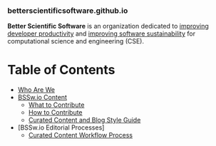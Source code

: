 ### betterscientificsoftware.github.io

**Better Scientific Software** is an organization dedicated to [improving developer productivity](Site/Categories/Topics/WhatIsProductivity.md) and [improving software sustainability](Site/Categories/Topics/WhatIsSustainability.md) for computational science and engineering (CSE).

Table of Contents
=================

<!--ts-->
   * [Who Are We](Site/WhoAreWe.md)
   * [BSSw.io Content](#table-of-contents)
     * [What to Contribute](WhatToContribute.md)
     * [How to Contribute](HowToContribute.md)	
     * [Curated Content and Blog Style Guide](ContentStyleGuide.md)
   * [BSSw.io Editorial Processes]
     * [Curated Content Workflow Process](Site/CuratedContentEditorialWorkflow.md)
<!--te-->


<!---
Publish: no
---!>
